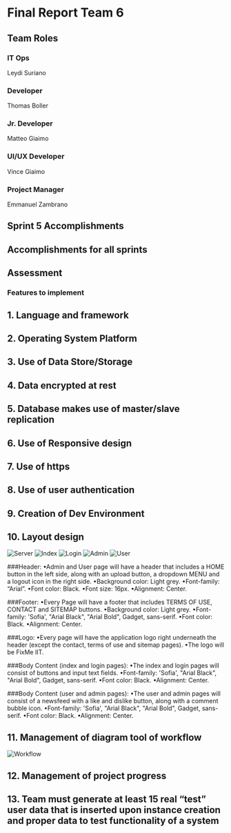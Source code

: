 # Final Report Team 6
## Team Roles

### IT Ops
Leydi Suriano

### Developer
Thomas Boller

### Jr. Developer
Matteo Giaimo

### UI/UX Developer
Vince Giaimo

### Project Manager
Emmanuel Zambrano

## Sprint 5 Accomplishments

## Accomplishments for all sprints

## Assessment

### Features to implement


## 1. Language and framework



## 2. Operating System Platform



## 3. Use of Data Store/Storage



## 4. Data encrypted at rest



## 5. Database makes use of master/slave replication



## 6. Use of Responsive design



## 7. Use of https



## 8. Use of user authentication



## 9. Creation of Dev Environment



## 10. Layout design

![Server](Documentation\diagrams\server.jpg)
![Index](Documentation\diagrams\index_page.jpg)
![Login](Documentation\diagrams\login_page.jpg)
![Admin](Documentation\diagrams\admin_page.jpg)
![User](Documentation\diagrams\user_page.jpg)

###Header: 
•Admin and User page will have a header that includes a HOME button in the left side, along with an upload button, a dropdown MENU and a logout icon in the right side.
•Background color:  Light grey.
•Font-family: “Arial”.
•Font color: Black.
•Font size: 16px.
•Alignment: Center.

###Footer:
•Every Page will have a footer that includes TERMS OF USE, CONTACT and SITEMAP buttons.
•Background color:  Light grey.
•Font-family: 'Sofia', "Arial Black", "Arial Bold", Gadget, sans-serif.
•Font color: Black.
•Alignment: Center.

###Logo:
•Every page will have the application logo right underneath the header (except the contact, terms of use and sitemap pages).
•The logo will be FixMe IIT.

###Body Content (index and login pages):
•The index and login pages will consist of buttons and input text fields.
•Font-family: 'Sofia', "Arial Black", "Arial Bold", Gadget, sans-serif.	
•Font color: Black.
•Alignment: Center.

###Body Content (user and admin pages):
•The user and admin pages will consist of a newsfeed with a like and dislike button, along with a comment bubble icon.
•Font-family: 'Sofia', "Arial Black", "Arial Bold", Gadget, sans-serif.	
•Font color: Black.
•Alignment: Center.

## 11. Management of diagram tool of workflow

![Workflow](Workflow.jpg)

## 12. Management of project progress



## 13. Team must generate at least 15 real “test” user data that is inserted upon instance creation and proper data to test functionality of a system
